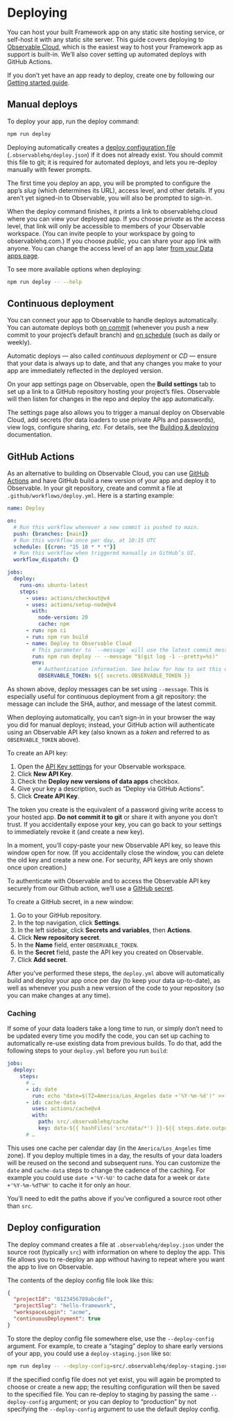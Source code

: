 # Deploying

You can host your built Framework app on any static site hosting service, or self-host it with any static site server. This guide covers deploying to [Observable Cloud](https://observablehq.com/platform/cloud), which is the easiest way to host your Framework app as support is built-in. We’ll also cover setting up automated deploys with GitHub Actions.

<div class="tip">

If you don’t yet have an app ready to deploy, create one by following our [Getting started guide](./getting-started).

</div>

## Manual deploys

To deploy your app, run the deploy command:

```sh
npm run deploy
```

<div class="tip">

Deploying automatically creates a [deploy configuration file](#deploy-configuration) (`.observablehq/deploy.json`) if it does not already exist. You should commit this file to git; it is required for automated deploys, and lets you re-deploy manually with fewer prompts.

</div>

The first time you deploy an app, you will be prompted to configure the app’s _slug_ (which determines its URL), access level, and other details. If you aren’t yet signed-in to Observable, you will also be prompted to sign-in.

When the deploy command finishes, it prints a link to observablehq.cloud where you can view your deployed app. If you choose _private_ as the access level, that link will only be accessible to members of your Observable workspace. (You can invite people to your workspace by going to observablehq.com.) If you choose _public_, you can share your app link with anyone. You can change the access level of an app later [from your Data apps page](https://observablehq.com/select-workspace?next=projects).

<div class="tip">

To see more available options when deploying:

```sh run=false
npm run deploy -- --help
```

</div>

## Continuous deployment

<!-- TODO: decide whether to primarily use “continuous deployment” or “automatic deploys” -->

You can connect your app to Observable to handle deploys automatically. You can automate deploys both [on commit](https://observablehq.com/documentation/data-apps/github) (whenever you push a new commit to your project’s default branch) and [on schedule](https://observablehq.com/documentation/data-apps/schedules) (such as daily or weekly).

Automatic deploys — also called _continuous deployment_ or _CD_ — ensure that your data is always up to date, and that any changes you make to your app are immediately reflected in the deployed version.

On your app settings page on Observable, open the **Build settings** tab to set up a link to a GitHub repository hosting your project’s files. Observable will then listen for changes in the repo and deploy the app automatically.

The settings page also allows you to trigger a manual deploy on Observable Cloud, add secrets (for data loaders to use private APIs and passwords), view logs, configure sharing, _etc._ For details, see the [Building & deploying](https://observablehq.com/documentation/data-apps/deploys) documentation.

## GitHub Actions

As an alternative to building on Observable Cloud, you can use [GitHub Actions](https://github.com/features/actions) and have GitHub build a new version of your app and deploy it to Observable. In your git repository, create and commit a file at `.github/workflows/deploy.yml`. Here is a starting example:

```yaml
name: Deploy

on:
  # Run this workflow whenever a new commit is pushed to main.
  push: {branches: [main]}
  # Run this workflow once per day, at 10:15 UTC
  schedule: [{cron: "15 10 * * *"}]
  # Run this workflow when triggered manually in GitHub’s UI.
  workflow_dispatch: {}

jobs:
  deploy:
    runs-on: ubuntu-latest
    steps:
      - uses: actions/checkout@v4
      - uses: actions/setup-node@v4
        with:
          node-version: 20
          cache: npm
      - run: npm ci
      - run: npm run build
      - name: Deploy to Observable Cloud
        # This parameter to `--message` will use the latest commit message
        run: npm run deploy -- --message "$(git log -1 --pretty=%s)"
        env:
          # Authentication information. See below for how to set this up.
          OBSERVABLE_TOKEN: ${{ secrets.OBSERVABLE_TOKEN }}
```

<div class="tip">As shown above, deploy messages can be set using <code>--message</code>. This is especially useful for continuous deployment from a git repository: the message can include the SHA, author, and message of the latest commit.</div>

When deploying automatically, you can’t sign-in in your browser the way you did for manual deploys; instead, your GitHub action will authenticate using an Observable API key (also known as a _token_ and referred to as `OBSERVABLE_TOKEN` above).

To create an API key:

1. Open the [API Key settings](https://observablehq.com/select-workspace?next=api-keys-settings) for your Observable workspace.
2. Click **New API Key**.
3. Check the **Deploy new versions of data apps** checkbox.
4. Give your key a description, such as “Deploy via GitHub Actions”.
5. Click **Create API Key**.

<div class="caution">

The token you create is the equivalent of a password giving write access to your hosted app. **Do not commit it to git** or share it with anyone you don’t trust. If you accidentally expose your key, you can go back to your settings to immediately revoke it (and create a new key).

</div>

In a moment, you’ll copy-paste your new Observable API key, so leave this window open for now. (If you accidentally close the window, you can delete the old key and create a new one. For security, API keys are only shown once upon creation.)

To authenticate with Observable and to access the Observable API key securely from our Github action, we’ll use a [GitHub secret](https://docs.github.com/en/actions/security-guides/using-secrets-in-github-actions).

To create a GitHub secret, in a new window:

1. Go to your GitHub repository.
2. In the top navigation, click **Settings**.
3. In the left sidebar, click **Secrets and variables**, then **Actions**.
4. Click **New repository secret**.
5. In the **Name** field, enter `OBSERVABLE_TOKEN`.
6. In the **Secret** field, paste the API key you created on Observable.
7. Click **Add secret**.

After you’ve performed these steps, the `deploy.yml` above will automatically build and deploy your app once per day (to keep your data up-to-date), as well as whenever you push a new version of the code to your repository (so you can make changes at any time).

### Caching

If some of your data loaders take a long time to run, or simply don’t need to be updated every time you modify the code, you can set up caching to automatically re-use existing data from previous builds. To do that, add the following steps to your `deploy.yml` before you run `build`:

```yaml
jobs:
  deploy:
    steps:
      # …
      - id: date
        run: echo "date=$(TZ=America/Los_Angeles date +'%Y-%m-%d')" >> $GITHUB_OUTPUT
      - id: cache-data
        uses: actions/cache@v4
        with:
          path: src/.observablehq/cache
          key: data-${{ hashFiles('src/data/*') }}-${{ steps.date.outputs.date }}
      # …
```

This uses one cache per calendar day (in the `America/Los_Angeles` time zone). If you deploy multiple times in a day, the results of your data loaders will be reused on the second and subsequent runs. You can customize the `date` and `cache-data` steps to change the cadence of the caching. For example you could use `date +'%Y-%U'` to cache data for a week or `date +'%Y-%m-%dT%H'` to cache it for only an hour.

<div class="note">You’ll need to edit the paths above if you’ve configured a source root other than <code>src</code>.</div>

## Deploy configuration

The deploy command creates a file at <code>.observablehq/deploy.json</code> under the source root (typically <code>src</code>) with information on where to deploy the app. This file allows you to re-deploy an app without having to repeat where you want the app to live on Observable.

The contents of the deploy config file look like this:

```json run=false
{
  "projectId": "0123456789abcdef",
  "projectSlug": "hello-framework",
  "workspaceLogin": "acme",
  "continuousDeployment": true
}
```

To store the deploy config file somewhere else, use the `--deploy-config` argument. For example, to create a “staging” deploy to share early versions of your app, you could use a `deploy-staging.json` like so:

```sh
npm run deploy -- --deploy-config=src/.observablehq/deploy-staging.json
```

If the specified config file does not yet exist, you will again be prompted to choose or create a new app; the resulting configuration will then be saved to the specified file. You can re-deploy to staging by passing the same `--deploy-config` argument; or you can deploy to “production” by not specifying the `--deploy-config` argument to use the default deploy config.
